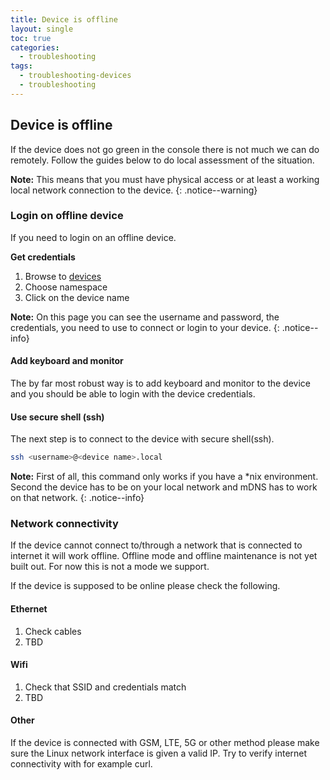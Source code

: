 ```yaml
---
title: Device is offline
layout: single
toc: true
categories:
  - troubleshooting
tags:
  - troubleshooting-devices
  - troubleshooting
---
```


## Device is offline
If the device does not go green in the console there is not much we can do remotely.
Follow the guides below to do local assessment of the situation.

**Note:** This means that you must have physical access or at least a working local network connection to
the device.
{: .notice--warning}

### Login on offline device
If you need to login on an offline device.

**Get credentials**
1. Browse to [devices](https://console.teknoir.cloud/_/devices/)
2. Choose namespace
3. Click on the device name

**Note:** On this page you can see the username and password, the credentials, you need to use to connect or login to 
your device.
{: .notice--info}

#### Add keyboard and monitor
The by far most robust way is to add keyboard and monitor to the device and you should be able to login with the device
credentials.

#### Use secure shell (ssh)
The next step is to connect to the device with secure shell(ssh).

```bash
ssh <username>@<device name>.local
```

**Note:** First of all, this command only works if you have a *nix environment. Second the device has to be on your 
local network and mDNS has to work on that network.
{: .notice--info}

### Network connectivity
If the device cannot connect to/through a network that is connected to internet it will work offline.
Offline mode and offline maintenance is not yet built out. For now this is not a mode we support.

If the device is supposed to be online please check the following.

#### Ethernet
1. Check cables
2. TBD

#### Wifi
1. Check that SSID and credentials match
2. TBD

#### Other
If the device is connected with GSM, LTE, 5G or other method please make sure the Linux network interface is given a valid IP.
Try to verify internet connectivity with for example curl.

